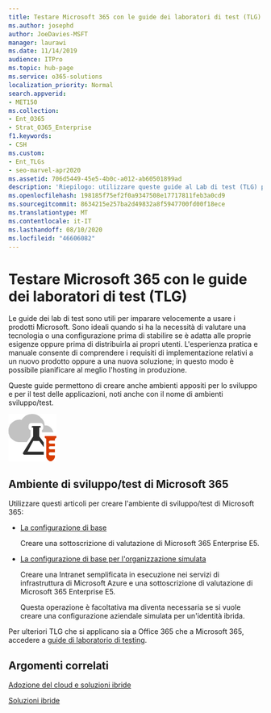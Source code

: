 ```yaml
---
title: Testare Microsoft 365 con le guide dei laboratori di test (TLG)
ms.author: josephd
author: JoeDavies-MSFT
manager: laurawi
ms.date: 11/14/2019
audience: ITPro
ms.topic: hub-page
ms.service: o365-solutions
localization_priority: Normal
search.appverid:
- MET150
ms.collection:
- Ent_O365
- Strat_O365_Enterprise
f1.keywords:
- CSH
ms.custom:
- Ent_TLGs
- seo-marvel-apr2020
ms.assetid: 706d5449-45e5-4b0c-a012-ab60501899ad
description: 'Riepilogo: utilizzare queste guide al Lab di test (TLG) per configurare la dimostrazione, la prova del concetto o gli ambienti di sviluppo/test per Microsoft 365.'
ms.openlocfilehash: 198185f75ef2f0a9347508e17717811feb3a0cd9
ms.sourcegitcommit: 8634215e257ba2d49832a8f5947700fd00f18ece
ms.translationtype: MT
ms.contentlocale: it-IT
ms.lasthandoff: 08/10/2020
ms.locfileid: "46606082"
---
```

# <a name="test-microsoft-365-with-test-lab-guides-tlgs"></a>Testare Microsoft 365 con le guide dei laboratori di test (TLG)

Le guide dei lab di test sono utili per imparare velocemente a usare i prodotti Microsoft. Sono ideali quando si ha la necessità di valutare una tecnologia o una configurazione prima di stabilire se è adatta alle proprie esigenze oppure prima di distribuirla ai propri utenti. L'esperienza pratica e manuale consente di comprendere i requisiti di implementazione relativi a un nuovo prodotto oppure a una nuova soluzione; in questo modo è possibile pianificare al meglio l'hosting in produzione.
  
Queste guide permettono di creare anche ambienti appositi per lo sviluppo e per il test delle applicazioni, noti anche con il nome di ambienti sviluppo/test.
  
![Guide dei laboratori di testing nel cloud Microsoft](media/24ad0d1b-3274-40fb-972a-b8188b7268d1.png)
  
## <a name="microsoft-365-devtest-environment"></a>Ambiente di sviluppo/test di Microsoft 365

Utilizzare questi articoli per creare l'ambiente di sviluppo/test di Microsoft 365:
  
- [La configurazione di base](https://docs.microsoft.com/microsoft-365/enterprise/lightweight-base-configuration-microsoft-365-enterprise)
    
    Creare una sottoscrizione di valutazione di Microsoft 365 Enterprise E5.

- [La configurazione di base per l'organizzazione simulata](https://docs.microsoft.com/microsoft-365/enterprise/simulated-ent-base-configuration-microsoft-365-enterprise)
    
    Creare una Intranet semplificata in esecuzione nei servizi di infrastruttura di Microsoft Azure e una sottoscrizione di valutazione di Microsoft 365 Enterprise E5. 

    Questa operazione è facoltativa ma diventa necessaria se si vuole creare una configurazione aziendale simulata per un'identità ibrida.
    
Per ulteriori TLG che si applicano sia a Office 365 che a Microsoft 365, accedere a [guide di laboratorio di testing](https://docs.microsoft.com/microsoft-365/enterprise/m365-enterprise-test-lab-guides).  
    
## <a name="related-topics"></a>Argomenti correlati

[Adozione del cloud e soluzioni ibride](cloud-adoption-and-hybrid-solutions.yml)
  
[Soluzioni ibride](hybrid-solutions.md)
